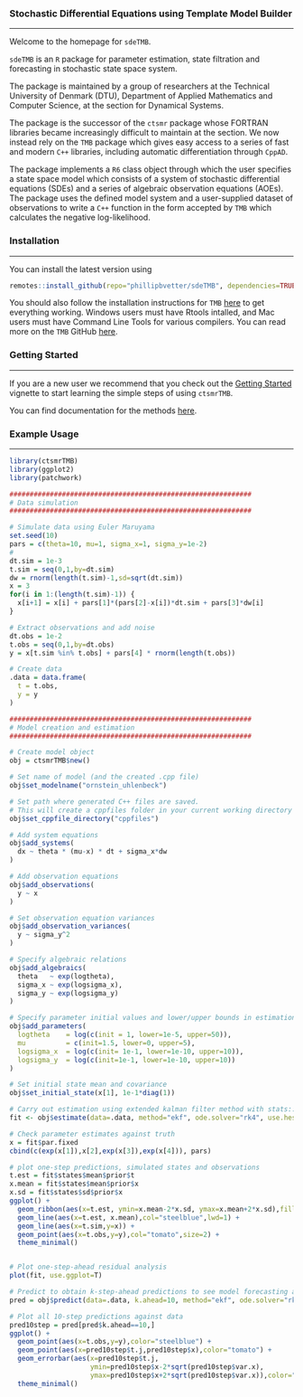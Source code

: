 ### Stochastic Differential Equations using Template Model Builder

___

Welcome to the homepage for `sdeTMB`.

`sdeTMB` is an `R` package for parameter estimation, state filtration and forecasting in stochastic state space system. 

The package is maintained by a group of researchers at the Technical University of Denmark (DTU), Department of Applied Mathematics and Computer Science, at the section for Dynamical Systems.

The package is the successor of the `ctsmr` package whose FORTRAN libraries became increasingly difficult to maintain at the section. We now instead rely on the `TMB` package which gives easy access to a series of fast and modern `C++` libraries, including automatic differentiation through `CppAD`.

The package implements a `R6` class object through which the user specifies a state space model which consists of a system of stochastic differential equations (SDEs) and a series of algebraic observation equations (AOEs). The package uses the defined model system and a user-supplied dataset of observations to write a `C++` function in the form accepted by `TMB` which calculates the negative log-likelihood. 

### Installation

---

You can install the latest version using

``` r
remotes::install_github(repo="phillipbvetter/sdeTMB", dependencies=TRUE)
```
You should also follow the installation instructions for `TMB` [here](https://github.com/kaskr/adcomp/wiki/Download) to get everything working. Windows users must have Rtools intalled, and Mac users must have Command Line Tools for various compilers. You can read more on the `TMB` GitHub [here](https://github.com/kaskr/adcomp).

### Getting Started

---

If you are a new user we recommend that you check out the [Getting Started](https://phillipbvetter.github.io/sdeTMB/articles/sdeTMB.html) vignette to start learning the simple steps of using `ctsmrTMB`.

You can find documentation for the methods [here](https://phillipbvetter.github.io/sdeTMB/reference/sdeTMB.html).

### Example Usage

---

```r
library(ctsmrTMB)
library(ggplot2)
library(patchwork)

############################################################
# Data simulation
############################################################

# Simulate data using Euler Maruyama
set.seed(10)
pars = c(theta=10, mu=1, sigma_x=1, sigma_y=1e-2)
# 
dt.sim = 1e-3
t.sim = seq(0,1,by=dt.sim)
dw = rnorm(length(t.sim)-1,sd=sqrt(dt.sim))
x = 3
for(i in 1:(length(t.sim)-1)) {
  x[i+1] = x[i] + pars[1]*(pars[2]-x[i])*dt.sim + pars[3]*dw[i]
}

# Extract observations and add noise
dt.obs = 1e-2
t.obs = seq(0,1,by=dt.obs)
y = x[t.sim %in% t.obs] + pars[4] * rnorm(length(t.obs))

# Create data
.data = data.frame(
  t = t.obs,
  y = y
)

############################################################
# Model creation and estimation
############################################################

# Create model object
obj = ctsmrTMB$new()

# Set name of model (and the created .cpp file)
obj$set_modelname("ornstein_uhlenbeck")

# Set path where generated C++ files are saved.
# This will create a cppfiles folder in your current working directory if it doesnt exist
obj$set_cppfile_directory("cppfiles")

# Add system equations
obj$add_systems(
  dx ~ theta * (mu-x) * dt + sigma_x*dw
)

# Add observation equations
obj$add_observations(
  y ~ x
)

# Set observation equation variances
obj$add_observation_variances(
  y ~ sigma_y^2
)

# Specify algebraic relations
obj$add_algebraics(
  theta   ~ exp(logtheta),
  sigma_x ~ exp(logsigma_x),
  sigma_y ~ exp(logsigma_y)
)

# Specify parameter initial values and lower/upper bounds in estimation
obj$add_parameters(
  logtheta    = log(c(init = 1, lower=1e-5, upper=50)),
  mu          = c(init=1.5, lower=0, upper=5),
  logsigma_x  = log(c(init= 1e-1, lower=1e-10, upper=10)),
  logsigma_y  = log(c(init=1e-1, lower=1e-10, upper=10))
)

# Set initial state mean and covariance
obj$set_initial_state(x[1], 1e-1*diag(1))

# Carry out estimation using extended kalman filter method with stats::nlminb as optimizer
fit <- obj$estimate(data=.data, method="ekf", ode.solver="rk4", use.hessian=TRUE)

# Check parameter estimates against truth
x = fit$par.fixed
cbind(c(exp(x[1]),x[2],exp(x[3]),exp(x[4])), pars)

# plot one-step predictions, simulated states and observations
t.est = fit$states$mean$prior$t
x.mean = fit$states$mean$prior$x
x.sd = fit$states$sd$prior$x
ggplot() +
  geom_ribbon(aes(x=t.est, ymin=x.mean-2*x.sd, ymax=x.mean+2*x.sd),fill="grey", alpha=0.9) +
  geom_line(aes(x=t.est, x.mean),col="steelblue",lwd=1) +
  geom_line(aes(x=t.sim,y=x)) + 
  geom_point(aes(x=t.obs,y=y),col="tomato",size=2) +
  theme_minimal()


# Plot one-step-ahead residual analysis
plot(fit, use.ggplot=T)

# Predict to obtain k-step-ahead predictions to see model forecasting ability
pred = obj$predict(data=.data, k.ahead=10, method="ekf", ode.solver="rk4")

# Plot all 10-step predictions against data
pred10step = pred[pred$k.ahead==10,]
ggplot() +
  geom_point(aes(x=t.obs,y=y),color="steelblue") +
  geom_point(aes(x=pred10step$t.j,pred10step$x),color="tomato") +
  geom_errorbar(aes(x=pred10step$t.j, 
                    ymin=pred10step$x-2*sqrt(pred10step$var.x), 
                    ymax=pred10step$x+2*sqrt(pred10step$var.x)),color="tomato") +
  theme_minimal()
```










